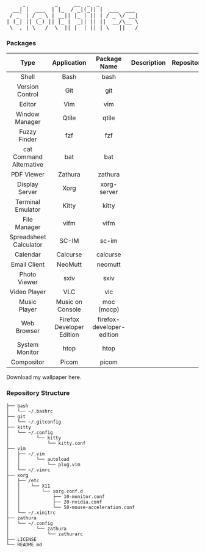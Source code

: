 <html>
<pre>
     _         _     __  _  _            
  __| |  ___  | |_  / _|(_)| |  ___  ___ 
 / _` | / _ \ | __|| |_ | || | / _ \/ __|
| (_| || (_) || |_ |  _|| || ||  __/\__ \
 \__,_| \___/  \__||_|  |_||_| \___||___/
</pre>
</html>

### Packages

|          Type           |        Application        |       Package Name        | Description | Repository | Website | AUR? | Dotfiles? |
|:-----------------------:|:-------------------------:|:-------------------------:|:-----------:|:----------:|:-------:|:----:|:---------:|
|          Shell          |           Bash            |           bash            |             |            |         |  No  |    Yes    |
|     Version Control     |            Git            |            git            |             |            |         |  No  |    Yes    |
|         Editor          |            Vim            |            vim            |             |            |         |  No  |    Yes    |
|     Window Manager      |           Qtile           |           qtile           |             |            |         |  No  |    No     |
|      Fuzzy Finder       |            fzf            |            fzf            |             |            |         |  No  |    No     |
| cat Command Alternative |            bat            |            bat            |             |            |         |  No  |    No     |
|       PDF Viewer        |          Zathura          |          zathura          |             |            |         |  No  |    Yes    |
|     Display Server      |           Xorg            |        xorg-server        |             |            |         |  No  |    Yes    |
|    Terminal Emulator    |           Kitty           |           kitty           |             |            |         |  No  |    Yes    |
|      File Manager       |           vifm            |           vifm            |             |            |         |  No  |    Yes    |
| Spreadsheet Calculator  |           SC-IM           |           sc-im           |             |            |         |  No  |    No     |
|        Calendar         |         Calcurse          |         calcurse          |             |            |         |  No  |    No     |
|      Email Client       |          NeoMutt          |          neomutt          |             |            |         |  No  |    No     |
|      Photo Viewer       |           sxiv            |           sxiv            |             |            |         |  No  |    Yes    |
|      Video Player       |            VLC            |            vlc            |             |            |         |  No  |    No     |
|      Music Player       |     Music on Console      |        moc (mocp)         |             |            |         |  No  |    No     |
|       Web Browser       | Firefox Developer Edition | firefox-developer-edition |             |            |         |  No  |    No     |
|     System Monitor      |           htop            |           htop            |             |            |         |  No  |    No     |
|       Compositor        |           Picom           |           picom           |             |            |         |  No  |    No     |

Download my wallpaper here.


### Repository Structure

```
├── bash
│   └── ~/.bashrc
├── git
│   └── ~/.gitconfig
├── kitty
│   └── ~/.config
│          └── kitty
│              └── kitty.conf
├── vim
│   ├── ~/.vim
│   │      └── autoload
│   │          └── plug.vim
│   └── ~/.vimrc
├── xorg
│   ├── /etc
│   │    └── X11
│   │        └── xorg.conf.d
│   │            ├── 10-monitor.conf
│   │            ├── 20-nvidia.conf
│   │            └── 50-mouse-acceleration.conf
│   └── ~/.xinitrc
├── zathura
│   └── ~/.config
│          └── zathura
│              └── zathurarc
├── LICENSE
└── README.md
```
